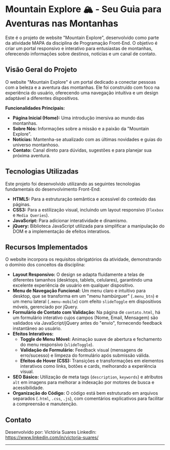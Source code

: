 # Mountain Explore 🏔️ - Seu Guia para Aventuras nas Montanhas

Este é o projeto de website "Mountain Explore", desenvolvido como parte da atividade MAPA da disciplina de Programação Front-End. O objetivo é criar um portal responsivo e interativo para entusiastas de montanhas, oferecendo informações sobre destinos, notícias e um canal de contato.

## Visão Geral do Projeto

O website "Mountain Explore" é um portal dedicado a conectar pessoas com a beleza e a aventura das montanhas. Ele foi construído com foco na experiência do usuário, oferecendo uma navegação intuitiva e um design adaptável a diferentes dispositivos.

**Funcionalidades Principais:**
* **Página Inicial (Home):** Uma introdução imersiva ao mundo das montanhas.
* **Sobre Nós:** Informações sobre a missão e a paixão da "Mountain Explore".
* **Notícias:** Mantenha-se atualizado com as últimas novidades e guias do universo montanhoso.
* **Contato:** Canal direto para dúvidas, sugestões e para planejar sua próxima aventura.

## Tecnologias Utilizadas

Este projeto foi desenvolvido utilizando as seguintes tecnologias fundamentais do desenvolvimento Front-End:

* **HTML5:** Para a estruturação semântica e acessível do conteúdo das páginas.
* **CSS3:** Para a estilização visual, incluindo um layout responsivo (`Flexbox` e `Media Queries`).
* **JavaScript:** Para adicionar interatividade e dinamismo.
* **jQuery:** Biblioteca JavaScript utilizada para simplificar a manipulação do DOM e a implementação de efeitos interativos.

## Recursos Implementados

O website incorpora os requisitos obrigatórios da atividade, demonstrando o domínio dos conceitos da disciplina:

* **Layout Responsivo:** O design se adapta fluidamente a telas de diferentes tamanhos (desktops, tablets, celulares), garantindo uma excelente experiência de usuário em qualquer dispositivo.
* **Menu de Navegação Funcional:** Um menu claro e intuitivo para desktop, que se transforma em um "menu hambúrguer" (`.menu_btn`) e um menu lateral (`.menu-mobile`) com efeito `slideToggle` em dispositivos móveis, gerenciado por jQuery.
* **Formulário de Contato com Validação:** Na página de `contato.html`, há um formulário interativo cujos campos (Nome, Email, Mensagem) são validados via JavaScript/jQuery antes do "envio", fornecendo feedback instantâneo ao usuário.
* **Efeitos Interativos:**
    * **Toggle de Menu Móvel:** Animação suave de abertura e fechamento do menu responsivo (`slideToggle`).
    * **Validação de Formulário:** Feedback visual (mensagens de erro/sucesso) e limpeza do formulário após submissão válida.
    * **Efeitos de Hover (CSS):** Transições e transformações em elementos interativos como links, botões e cards, melhorando a experiência visual.
* **SEO Básico:** Utilização de meta tags (`description`, `keywords`) e atributos `alt` em imagens para melhorar a indexação por motores de busca e acessibilidade.
* **Organização do Código:** O código está bem estruturado em arquivos separados (`.html`, `.css`, `.js`), com comentários explicativos para facilitar a compreensão e manutenção.

## Contato

Desenvolvido por: Victória Suares
LinkedIn: https://www.linkedin.com/in/victoria-suares/

---
